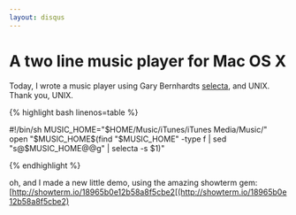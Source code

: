 ```yaml
---
layout: disqus
---
```

A two line music player for Mac OS X
=====

Today, I wrote a music player using Gary Bernhardts [selecta](https://github.com/garybernhardt/selecta), and UNIX.
Thank you, UNIX.

{% highlight bash linenos=table %}

#!/bin/sh
MUSIC_HOME="$HOME/Music/iTunes/iTunes Media/Music/"
open "$MUSIC_HOME$(find "$MUSIC_HOME" -type f | sed "s@$MUSIC_HOME@@g" | selecta -s $1)"

{% endhighlight %}

oh, and I made a new little demo, using the amazing showterm gem:
[http://showterm.io/18965b0e12b58a8f5cbe2[(http://showterm.io/18965b0e12b58a8f5cbe2)

